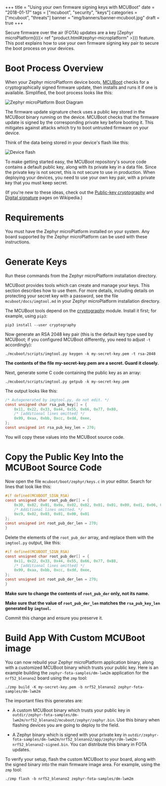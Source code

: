 +++
title = "Using your own firmware signing keys with MCUBoot"
date = "2018-01-17"
tags = ["mcuboot", "security", "keys"]
categories = ["mcuboot", "threats"]
banner = "img/banners/banner-mcuboot.jpg"
draft = true
+++

Secure firmware over the air (FOTA) updates are a key [Zephyr microPlatform]({{< ref "product.html#zephyr-microplatform" >}}) feature. This post explains how to use your own firmware signing key pair to secure the boot process on your devices.
<!--more-->
# Boot Process Overview

When your Zephyr microPlatform device boots, [MCUBoot](https://mcuboot.com/) checks for a cryptographically signed firmware update, then installs and runs it if one is available. Simplified, the boot process looks like this:

![Zephyr microPlatform Boot Diagram](../../../../../img/blog/mcuboot-boot.png)

The firmware update signature check uses a public key stored in the MCUBoot binary running on the device. MCUBoot checks that the firmware update is signed by the corresponding private key before booting it. This mitigates against attacks which try to boot untrusted firmware on your device.

Think of the data being stored in your device's flash like this:

![Device flash](../../../../../img/blog/device-flash.png)

To make getting started easy, the MCUBoot repository's source code contains a default public key, along with its private key in a data file. Since the private key is not secret, this is not secure to use in production. When deploying your devices, you need to use your own key pair, with a private key that you must keep secret.

(If you're new to these ideas, check out the [Public-key cryptography](https://en.wikipedia.org/wiki/Public-key_cryptography) and [Digital signature](https://en.wikipedia.org/wiki/Digital_signature) pages on Wikipedia.)

# Requirements

You must have the Zephyr microPlatform installed on your system.
Any board supported by the Zephyr microPlatform can be used with these instructions.

# Generate Keys

Run these commands from the Zephyr microPlatform installation directory.

MCUBoot provides tools which can create and manage your keys. This
section describes how to use them. For more details, including details on protecting your secret key with a password, see the file `mcuboot/docs/imgtool.md` in your Zephyr microPlatform installation directory.

The MCUBoot tools depend on the [cryptography](https://cryptography.io/) module. Install it first; for example, using `pip3`:

```
pip3 install --user cryptography
```

Now generate an RSA 2048 key pair (this is the default key type used by MCUBoot; if you configured MCUBoot differently, you need to adjust `-t` accordingly):

```
./mcuboot/scripts/imgtool.py keygen -k my-secret-key.pem -t rsa-2048
```

**The contents of the file my-secret-key.pem are a secret. Guard it closely.**

Next, generate some C code containing the public key as an array:

```
./mcuboot/scripts/imgtool.py getpub -k my-secret-key.pem
```

The output looks like this:

```c
/* Autogenerated by imgtool.py, do not edit. */
const unsigned char rsa_pub_key[] = {
	0x11, 0x22, 0x33, 0x44, 0x55, 0x66, 0x77, 0x88,
	/* [additional lines omitted] */
	0x99, 0xaa, 0xbb, 0xcc, 0xdd, 0xee,
};
const unsigned int rsa_pub_key_len = 270;
```

You will copy these values into the MCUBoot source code.

# Copy the Public Key Into the MCUBoot Source Code

Now open the file `mcuboot/boot/zephyr/keys.c` in your editor. Search for lines that look like this:

```c
#if defined(MCUBOOT_SIGN_RSA)
const unsigned char root_pub_der[] = {
    0x30, 0x82, 0x01, 0x0a, 0x02, 0x82, 0x01, 0x01, 0x00, 0xd1, 0x06, 0x08,
    /* Additional lines omitted. */
    0xc9, 0x02, 0x03, 0x01, 0x00, 0x01
};
const unsigned int root_pub_der_len = 270;
}
```

Delete the elements of the `root_pub_der` array, and replace them with
the `imgtool.py` output, like this:

```c
#if defined(MCUBOOT_SIGN_RSA)
const unsigned char root_pub_der[] = {
	0x11, 0x22, 0x33, 0x44, 0x55, 0x66, 0x77, 0x88,
	/* [additional lines omitted] */
	0x99, 0xaa, 0xbb, 0xcc, 0xdd, 0xee,
};
const unsigned int root_pub_der_len = 270;
}
```

**Make sure to change the contents of `root_pub_der` only, not its name.**

**Make sure that the value of `root_pub_der_len` matches the `rsa_pub_key_len` generated by `imgtool`.**

Commit this change and ensure you preserve it.

# Build App With Custom MCUBoot image

You can now rebuild your Zephyr microPlatform application binary, along with a customized MCUBoot binary which trusts your public key. Here is an example building the `zephyr-fota-samples/dm-lwm2m` application for the `nrf52_blenano2` board using the `zmp` tool:

```
./zmp build -K my-secret-key.pem -b nrf52_blenano2 zephyr-fota-samples/dm-lwm2m
```

The important files this generates are:

- A custom MCUBoot binary which trusts your public key in `outdir/zephyr-fota-samples/dm-lwm2m/nrf52_blenano2/mcuboot/zephyr/zephyr.bin`. Use this binary when flashing devices you are going to deploy to the field.

- A Zephyr binary which is signed with your private key in `outdir/zephyr-fota-samples/dm-lwm2m/nrf52_blenano2/app/zephyr/dm-lwm2m-nrf52_blenano2-signed.bin`. You can distribute this binary in FOTA updates.

To verify your setup, flash the custom MCUBoot to your board, along with the signed binary into the main firmware image area. For example, using the `zmp` tool:

```
./zmp flash -b nrf52_blenano2 zephyr-fota-samples/dm-lwm2m
```
